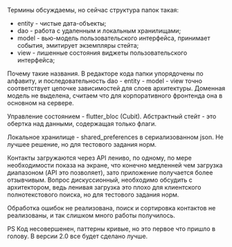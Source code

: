 Термины обсуждаемы, но сейчас структура папок такая:

- entity - чистые дата-объекты;
- dao - работа с удаленным и локальным хранилищами;
- model - вью-модель пользовательского интерфейса, принимает события, эмитирует экземпляры стейта;
- view - лишенные состояния виджеты пользовательского интерфейса;

Почему такие названия. В редакторе кода папки упорядочены по алфавиту, и последовательность dao - entity - model - view точно соответствует цепочке зависимостей для слоев архитектуры. Доменная модель не выделена, считаем что для корпоративного фронтенда она в основном на сервере.

Управление состоянием - flutter_bloc (Cubit). Абстрактный стейт - это обертка над данными, содержащая только флаги.

Локальное хранилище - shared_preferences в сериализованном json. Не лучшее решение, но для тестового задания норм.

Контакты загружаются через API лениво, по одному, по мере необходимости показа на экране, что конечно медленней чем загрузка диапазоном (API это позволяет), зато приложение получается более отзывчивым. Вопрос дискуссионный, необходимо обсудить с архитектором, ведь ленивая загрузка это плохо для клиентского полнотекстового поиска, но для тестового задания норм.

Обработка ошибок не реализована, поиск и сортировка контактов не реализованы, и так слишком много работы получилось.

PS
Код несовершенен, паттерны кривые, но это первое что пришло в голову. В версии 2.0 все будет сделано лучше.
